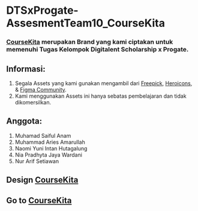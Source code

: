 # DTSxProgate-AssesmentTeam10_CourseKita

### [CourseKita](https://setiawannurarif.github.io/coursekita/) merupakan Brand yang kami ciptakan untuk memenuhi Tugas Kelompok Digitalent Scholarship x Progate.
## Informasi:
1. Segala Assets yang kami gunakan mengambil dari [Freepick](https://www.freepik.com/home), [Heroicons](https://heroicons.com/), & [Figma Community](https://www.figma.com/community/web_design).
2. Kami menggunakan Assets ini hanya sebatas pembelajaran dan tidak dikomersilkan.

## Anggota:
1. Muhamad Saiful Anam
2. Muhammad Aries Amarullah
3. Naomi Yuni Intan Hutagalung
4. Nia Pradhyta Jaya Wardani
5. Nur Arif Setiawan

## Design [CourseKita](https://www.figma.com/file/K34qWs0ccgmhEWSMox9wXZ/Design-CourseKita.?node-id=0%3A1)
## Go to [CourseKita](https://setiawannurarif.github.io/coursekita/)
